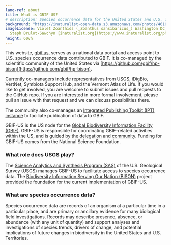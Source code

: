 ```yaml
---
lang-ref: about
title: What is GBIF-US?
# description: Species occurrence data for the United States and U.S. Territories.
background: "https://inaturalist-open-data.s3.amazonaws.com/photos/461095510/original.jpg"
imageLicense: Violet Zoanthids (_Zoanthus sansibaricus_) Washington DC, USA. by
  Steph Brulot-Sawchyn [inaturalist.org](https://www.inaturalist.org/photos/461095510), [CC0](https://creativecommons.org/publicdomain/zero/1.0/)
height: 60vh
---
```


This website, [gbif.us](https://www.gbif.us/), serves as a national data portal and access point to U.S. species occurrence data contributed to GBIF.  It is co-managed by the scientific community of the United States via [https://github.com/gbif/hp-bison](https://github.com/gbif/hp-bison). 

Currently co-managers include representatives from USGS, iDigBio, VertNet, Symbiota Support Hub, and the Vermont Atlas of Life. If you would like to get involved, you are welcome to submit issues and pull requests to the GitHub repo. If you are interested in more formal involvement, please pull an issue with that request and we can discuss possibilities there.

The community also co-manages an [Integrated Publishing Toolkit (IPT) instance](https://ipt.gbif.us/) to faciliate publication of data to GBIF.

GBIF-US is the US node for the [Global Biodiversity Information Facility (GBIF)](https://www.gbif.org). GBIF-US is responsible for coordinating GBIF-related activities within the US, and is guided by the [delegation](/community/#us-delegation) and [community](/community). Funding for GBIF-US comes from the National Science Foundation.

### What role does USGS play?

The [Science Analytics and Synthesis Program (SAS)](https://www.usgs.gov/core-science-systems/science-analytics-and-synthesis) of the U.S. Geological Survey (USGS) manages GBIF-US to facilitate access to species occurrence data. The [Biodiversity Information Serving Our Nation (BISON)](https://www.sciencebase.gov/catalog/item/5138e8e5e4b02c509e50c57f) project provided the foundation for the current implementation of GBIF-US.

### What are species occurrence data?
Species occurrence data are records of an organism at a particular time in a particular place, and are primary or ancillary evidence for many biological field investigations. Records may describe presence, absence, or abundance (with any unit of quantity) and support analyses and investigations of species trends, drivers of change, and potential implications of future changes in biodiversity in the United States and U.S. Territories. 
